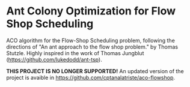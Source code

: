 Ant Colony Optimization for Flow Shop Scheduling
================================================

ACO algorithm for the Flow-Shop Scheduling problem, following the directions of "An ant approach to the flow shop problem." by Thomas Stutzle. Highly inspired in the work of Thomas Jungblut (https://github.com/lukedodd/ant-tsp).

**THIS PROJECT IS NO LONGER SUPPORTED!** An updated version of the project is avaible in https://github.com/cptanalatriste/aco-flowshop.
